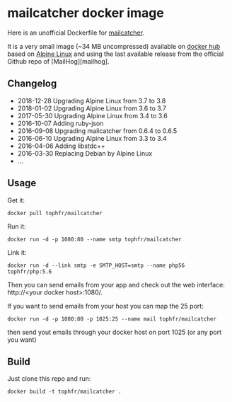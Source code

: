 # mailcatcher docker image

Here is an unofficial Dockerfile for [mailcatcher][mailcatcher].

It is a very small image (~34 MB uncompressed) available on [docker hub][dockerhubpage] based on [Alpine Linux][alpinehubpage] and using the last available release from the official Github repo of [MailHog][mailhog].


## Changelog

- 2018-12-28 Upgrading Alpine Linux from 3.7 to 3.8
- 2018-01-02 Upgrading Alpine Linux from 3.6 to 3.7
- 2017-05-30 Upgrading Alpine Linux from 3.4 to 3.6
- 2016-10-07 Adding ruby-json
- 2016-09-08 Upgrading mailcatcher from 0.6.4 to 0.6.5
- 2016-06-10 Upgrading Alpine Linux from 3.3 to 3.4
- 2016-04-06 Adding libstdc++
- 2016-03-30 Replacing Debian by Alpine Linux
- ...


## Usage

Get it:

    docker pull tophfr/mailcatcher

Run it:

    docker run -d -p 1080:80 --name smtp tophfr/mailcatcher

Link it:

    docker run -d --link smtp -e SMTP_HOST=smtp --name php56 tophfr/php:5.6
    
Then you can send emails from your app and check out the web interface: http://\<your docker host\>:1080/.


If you want to send emails from your host you can map the 25 port:

    docker run -d -p 1080:80 -p 1025:25 --name mail tophfr/mailcatcher

then send yout emails through your docker host on port 1025 (or any port you want)


## Build

Just clone this repo and run:

    docker build -t tophfr/mailcatcher .


  [mailcatcher]: http://mailcatcher.me/ "MailCatcher fake SMTP server with web interface" 
  [dockerhubpage]: https://hub.docker.com/r/tophfr/mailcatcher/ "Mailcatcher docker hub page"
  [alpinehubpage]: https://hub.docker.com/_/alpine/ "A minimal Docker image based on Alpine Linux with a complete package index and only 5 MB in size!"
